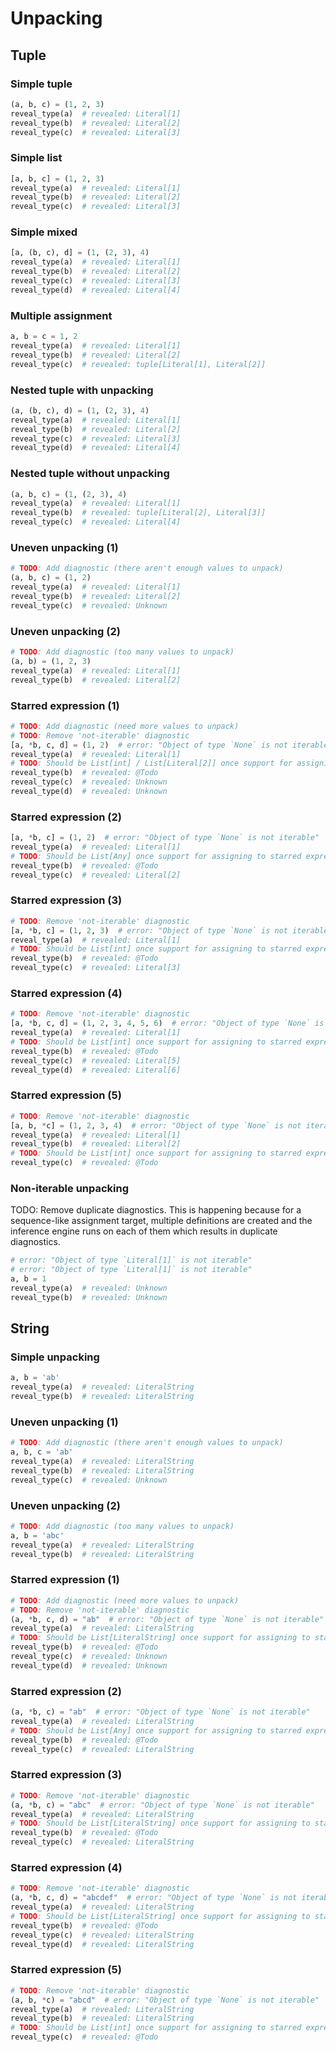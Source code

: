 # Unpacking

## Tuple

### Simple tuple

```py
(a, b, c) = (1, 2, 3)
reveal_type(a)  # revealed: Literal[1]
reveal_type(b)  # revealed: Literal[2]
reveal_type(c)  # revealed: Literal[3]
```

### Simple list

```py
[a, b, c] = (1, 2, 3)
reveal_type(a)  # revealed: Literal[1]
reveal_type(b)  # revealed: Literal[2]
reveal_type(c)  # revealed: Literal[3]
```

### Simple mixed

```py
[a, (b, c), d] = (1, (2, 3), 4)
reveal_type(a)  # revealed: Literal[1]
reveal_type(b)  # revealed: Literal[2]
reveal_type(c)  # revealed: Literal[3]
reveal_type(d)  # revealed: Literal[4]
```

### Multiple assignment

```py
a, b = c = 1, 2
reveal_type(a)  # revealed: Literal[1]
reveal_type(b)  # revealed: Literal[2]
reveal_type(c)  # revealed: tuple[Literal[1], Literal[2]]
```

### Nested tuple with unpacking

```py
(a, (b, c), d) = (1, (2, 3), 4)
reveal_type(a)  # revealed: Literal[1]
reveal_type(b)  # revealed: Literal[2]
reveal_type(c)  # revealed: Literal[3]
reveal_type(d)  # revealed: Literal[4]
```

### Nested tuple without unpacking

```py
(a, b, c) = (1, (2, 3), 4)
reveal_type(a)  # revealed: Literal[1]
reveal_type(b)  # revealed: tuple[Literal[2], Literal[3]]
reveal_type(c)  # revealed: Literal[4]
```

### Uneven unpacking (1)

```py
# TODO: Add diagnostic (there aren't enough values to unpack)
(a, b, c) = (1, 2)
reveal_type(a)  # revealed: Literal[1]
reveal_type(b)  # revealed: Literal[2]
reveal_type(c)  # revealed: Unknown
```

### Uneven unpacking (2)

```py
# TODO: Add diagnostic (too many values to unpack)
(a, b) = (1, 2, 3)
reveal_type(a)  # revealed: Literal[1]
reveal_type(b)  # revealed: Literal[2]
```

### Starred expression (1)

```py
# TODO: Add diagnostic (need more values to unpack)
# TODO: Remove 'not-iterable' diagnostic
[a, *b, c, d] = (1, 2)  # error: "Object of type `None` is not iterable"
reveal_type(a)  # revealed: Literal[1]
# TODO: Should be List[int] / List[Literal[2]] once support for assigning to starred expression is added
reveal_type(b)  # revealed: @Todo
reveal_type(c)  # revealed: Unknown
reveal_type(d)  # revealed: Unknown
```

### Starred expression (2)

```py
[a, *b, c] = (1, 2)  # error: "Object of type `None` is not iterable"
reveal_type(a)  # revealed: Literal[1]
# TODO: Should be List[Any] once support for assigning to starred expression is added
reveal_type(b)  # revealed: @Todo
reveal_type(c)  # revealed: Literal[2]
```

### Starred expression (3)

```py
# TODO: Remove 'not-iterable' diagnostic
[a, *b, c] = (1, 2, 3)  # error: "Object of type `None` is not iterable"
reveal_type(a)  # revealed: Literal[1]
# TODO: Should be List[int] once support for assigning to starred expression is added
reveal_type(b)  # revealed: @Todo
reveal_type(c)  # revealed: Literal[3]
```

### Starred expression (4)

```py
# TODO: Remove 'not-iterable' diagnostic
[a, *b, c, d] = (1, 2, 3, 4, 5, 6)  # error: "Object of type `None` is not iterable"
reveal_type(a)  # revealed: Literal[1]
# TODO: Should be List[int] once support for assigning to starred expression is added
reveal_type(b)  # revealed: @Todo
reveal_type(c)  # revealed: Literal[5]
reveal_type(d)  # revealed: Literal[6]
```

### Starred expression (5)

```py
# TODO: Remove 'not-iterable' diagnostic
[a, b, *c] = (1, 2, 3, 4)  # error: "Object of type `None` is not iterable"
reveal_type(a)  # revealed: Literal[1]
reveal_type(b)  # revealed: Literal[2]
# TODO: Should be List[int] once support for assigning to starred expression is added
reveal_type(c)  # revealed: @Todo
```

### Non-iterable unpacking

TODO: Remove duplicate diagnostics. This is happening because for a sequence-like
assignment target, multiple definitions are created and the inference engine runs
on each of them which results in duplicate diagnostics.

```py
# error: "Object of type `Literal[1]` is not iterable"
# error: "Object of type `Literal[1]` is not iterable"
a, b = 1
reveal_type(a)  # revealed: Unknown
reveal_type(b)  # revealed: Unknown
```

## String

### Simple unpacking

```py
a, b = 'ab'
reveal_type(a)  # revealed: LiteralString
reveal_type(b)  # revealed: LiteralString
```

### Uneven unpacking (1)

```py
# TODO: Add diagnostic (there aren't enough values to unpack)
a, b, c = 'ab'
reveal_type(a)  # revealed: LiteralString
reveal_type(b)  # revealed: LiteralString
reveal_type(c)  # revealed: Unknown
```

### Uneven unpacking (2)

```py
# TODO: Add diagnostic (too many values to unpack)
a, b = 'abc'
reveal_type(a)  # revealed: LiteralString
reveal_type(b)  # revealed: LiteralString
```

### Starred expression (1)

```py
# TODO: Add diagnostic (need more values to unpack)
# TODO: Remove 'not-iterable' diagnostic
(a, *b, c, d) = "ab"  # error: "Object of type `None` is not iterable"
reveal_type(a)  # revealed: LiteralString
# TODO: Should be List[LiteralString] once support for assigning to starred expression is added
reveal_type(b)  # revealed: @Todo
reveal_type(c)  # revealed: Unknown
reveal_type(d)  # revealed: Unknown
```

### Starred expression (2)

```py
(a, *b, c) = "ab"  # error: "Object of type `None` is not iterable"
reveal_type(a)  # revealed: LiteralString
# TODO: Should be List[Any] once support for assigning to starred expression is added
reveal_type(b)  # revealed: @Todo
reveal_type(c)  # revealed: LiteralString
```

### Starred expression (3)

```py
# TODO: Remove 'not-iterable' diagnostic
(a, *b, c) = "abc"  # error: "Object of type `None` is not iterable"
reveal_type(a)  # revealed: LiteralString
# TODO: Should be List[LiteralString] once support for assigning to starred expression is added
reveal_type(b)  # revealed: @Todo
reveal_type(c)  # revealed: LiteralString
```

### Starred expression (4)

```py
# TODO: Remove 'not-iterable' diagnostic
(a, *b, c, d) = "abcdef"  # error: "Object of type `None` is not iterable"
reveal_type(a)  # revealed: LiteralString
# TODO: Should be List[LiteralString] once support for assigning to starred expression is added
reveal_type(b)  # revealed: @Todo
reveal_type(c)  # revealed: LiteralString
reveal_type(d)  # revealed: LiteralString
```

### Starred expression (5)

```py
# TODO: Remove 'not-iterable' diagnostic
(a, b, *c) = "abcd"  # error: "Object of type `None` is not iterable"
reveal_type(a)  # revealed: LiteralString
reveal_type(b)  # revealed: LiteralString
# TODO: Should be List[int] once support for assigning to starred expression is added
reveal_type(c)  # revealed: @Todo
```
